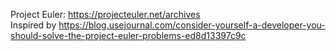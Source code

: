 Project Euler: https://projecteuler.net/archives   
Inspired by https://blog.usejournal.com/consider-yourself-a-developer-you-should-solve-the-project-euler-problems-ed8d13397c9c   